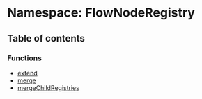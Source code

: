 # Namespace: FlowNodeRegistry

## Table of contents

### Functions

* [extend](/auto-docs/editor/functions/FlowNodeRegistry.extend.md)
* [merge](/auto-docs/editor/functions/FlowNodeRegistry.merge.md)
* [mergeChildRegistries](/auto-docs/editor/functions/FlowNodeRegistry.mergeChildRegistries.md)
